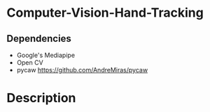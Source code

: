 # Computer-Vision-Hand-Tracking
## Dependencies
- Google's Mediapipe
- Open CV
- pycaw  https://github.com/AndreMiras/pycaw


# Description 





